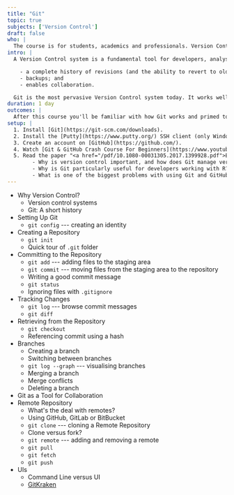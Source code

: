 ```yaml
---
title: "Git"
topic: true
subjects: ['Version Control']
draft: false
who: |
  The course is for students, academics and professionals. Version Control is not just for developers. It's an indispensable tool for anybody who creates content on a computer (for example, source code, documents, presentations or web sites). It also facilitates collaboration between mutliple people working on the same set of files.
intro: |
  A Version Control system is a fundamental tool for developers, analysts and reseachers. It provides the following benefits:

    - a complete history of revisions (and the ability to revert to older versions);
    - backups; and
    - enables collaboration.

  Git is the most pervasive Version Control system today. It works well on all projects, from a few files and a single developer to thousands of files and hundreds of developers.
duration: 1 day
outcomes: |
  After this course you'll be familiar with how Git works and primed to start using it on your own projects.
setup: |
  1. Install [Git](https://git-scm.com/downloads).
  2. Install the [Putty](https://www.putty.org/) SSH client (only Windows users).
  3. Create an account on [GitHub](https://github.com/).
  4. Watch [Git & GitHub Crash Course For Beginners](https://www.youtube.com/watch?v=SWYqp7iY_Tc). Don't worry about the details. This is just to get a flavour of what Git is about.
  5. Read the paper "<a href="/pdf/10.1080-00031305.2017.1399928.pdf">Excuse me, do you have a moment to talk about version control?</a>" by Jennifer Bryan.
        - Why is version control important, and how does Git manage version control?
        - Why is Git particularly useful for developers working with R?
        - What is one of the biggest problems with using Git and GitHub for collaboration?
---
```


- Why Version Control?
	- Version control systems
	- Git: A short history
- Setting Up Git
	- `git config` --- creating an identity
- Creating a Repository
	- `git init`
	- Quick tour of `.git` folder
- Committing to the Repository
	- `git add` --- adding files to the staging area
	- `git commit` --- moving files from the staging area to the repository
	- Writing a good commit message
	- `git status`
	- Ignoring files with `.gitignore`
- Tracking Changes
	- `git log` --- browse commit messages
	- `git diff`
- Retrieving from the Repository
	- `git checkout`
	- Referencing commit using a hash
- Branches
	- Creating a branch
	- Switching between branches
	- `git log --graph` --- visualising branches
	- Merging a branch
	- Merge conflicts
	- Deleting a branch
- Git as a Tool for Collaboration
- Remote Repository
	- What's the deal with remotes?
	- Using GitHub, GitLab or BitBucket
	- `git clone` --- cloning a Remote Repository
	- Clone versus fork?
	- `git remote` --- adding and removing a remote
	- `git pull`
	- `git fetch`
	- `git push`
- UIs
	- Command Line versus UI
	- [GitKraken](https://www.gitkraken.com/)
